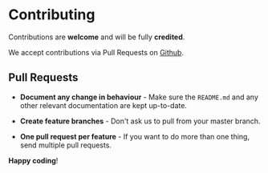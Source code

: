 # Contributing

Contributions are **welcome** and will be fully **credited**.

We accept contributions via Pull Requests on [Github](https://github.com/skoTner/laravel-meta).


## Pull Requests

- **Document any change in behaviour** - Make sure the `README.md` and any other relevant documentation are kept up-to-date.

- **Create feature branches** - Don't ask us to pull from your master branch.

- **One pull request per feature** - If you want to do more than one thing, send multiple pull requests.


**Happy coding**!
